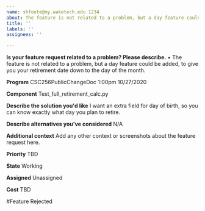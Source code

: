 ```yaml
---
name: shfoote@my.waketech.edu 1234
about: The feature is not related to a problem, but a day feature could be added, to give you your retirement date down to the day of the month.
title: ''
labels: ''
assignees: ''

---
```


**Is your feature request related to a problem? Please describe.**
•	The feature is not related to a problem, but a day feature could be added, to give you your retirement date down to the day of the month.

**Program**
CSC256PublicChangeDoc 1:00pm 10/27/2020

**Component**
Test_full_retirement_calc.py

**Describe the solution you'd like**
I want an extra field for day of birth, so you can know exactly what day you plan to retire.

**Describe alternatives you've considered**
N/A

**Additional context**
Add any other context or screenshots about the feature request here.

**Priority**
TBD

**State**
Working

**Assigned**
Unassigned

**Cost**
TBD

#Feature Rejected